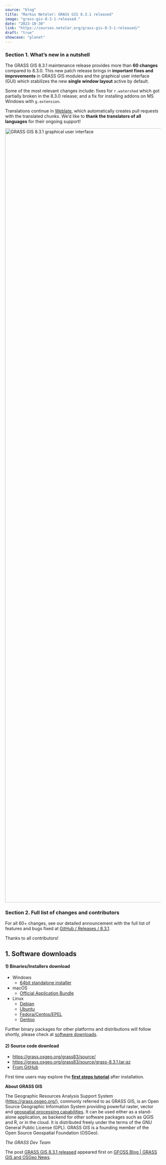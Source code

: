```yaml
---
source: "blog"
title: "Markus Neteler: GRASS GIS 8.3.1 released"
image: "grass-gis-8-3-1-released."
date: "2023-10-30"
link: "https://courses.neteler.org/grass-gis-8-3-1-released/"
draft: "true"
showcase: "planet"
---
```


<h3 id="What’s_new_in_a_nutshell" >Section 1. What’s new in a nutshell</h3>
<p>The GRASS GIS 8.3.1 maintenance release provides more than <strong>60 changes</strong> compared to 8.3.0. This new patch release brings in <strong>important fixes and improvements</strong> in GRASS GIS modules and the graphical user interface (GUI) which stabilizes the new <strong>single window layout</strong> active by default.</p>
<p>Some of the most relevant changes include: fixes for <code>r.watershed</code> which got partially broken in the 8.3.0 release; and a fix for installing addons on MS Windows with <code>g.extension</code>.</p>
<p>Translations continue in <a class="ext" title="Weblate" href="https://weblate.osgeo.org/projects/grass-gis/" target="_blank" rel="noopener">Weblate</a>, which automatically creates pull requests with the translated chunks. We’d like to <strong>thank the translators of all languages</strong> for their ongoing support!</p>
<p><a class="int" href="https://grass.osgeo.org/images/news/grass831_gui_vector.png"><img fetchpriority="high" decoding="async" class="alignleft" title="GRASS GIS 8.3.1" src="https://grass.osgeo.org/images/news/grass831_gui_vector.png" alt="GRASS GIS 8.3.1 graphical user interface" width="3512" height="2500" /></a></p>
<h3 id="Full_list_of_changes_and_contributors" >Section 2. Full list of changes and contributors</h3>
<p>For all 60+ changes, see our detailed announcement with the full list of features and bugs fixed at <a class="ext" title="GitHub / Releases / 8.3.1" href="https://github.com/OSGeo/grass/releases/tag/8.3.1" target="_blank" rel="noopener">GitHub / Releases / 8.3.1</a>.</p>
<p>Thanks to all contributors!</p>
<h2 id="Software_downloads" >1. Software downloads</h2>
<h4 id="Binaries/Installers_download" >1) Binaries/Installers download</h4>
<ul>
<li>Windows
<ul>
<li><a class="int" href="https://grass.osgeo.org/grass83/binary/mswindows/native/WinGRASS-8.3.1-1-Setup.exe">64bit standalone installer</a></li>
</ul>
</li>
<li>macOS
<ul>
<li><a class="ext" title="Official Application Bundle" href="https://cmbarton.github.io/grass-mac/download/" target="_blank" rel="noopener">Official Application Bundle</a></li>
</ul>
</li>
<li>Linux
<ul>
<li><a class="ext" title="Debian" href="https://tracker.debian.org/pkg/grass" target="_blank" rel="noopener">Debian</a></li>
<li><a class="ext" title="Ubuntu" href="https://launchpad.net/~ubuntugis/+archive/ubuntu/ubuntugis-unstable" target="_blank" rel="noopener">Ubuntu</a></li>
<li><a class="ext" title="Fedora/Centos/EPEL" href="https://src.fedoraproject.org/rpms/grass" target="_blank" rel="noopener">Fedora/Centos/EPEL</a></li>
<li><a class="ext" title="Gentoo" href="https://packages.gentoo.org/packages/sci-geosciences/grass" target="_blank" rel="noopener">Gentoo</a></li>
</ul>
</li>
</ul>
<p>Further binary packages for other platforms and distributions will follow shortly, please check at <a class="int" href="https://grass.osgeo.org/download/">software downloads</a>.</p>
<h4 id="Source_code_download" >2) Source code download</h4>
<ul>
<li><a class="int" href="https://grass.osgeo.org/grass83/source/">https://grass.osgeo.org/grass83/source/</a></li>
<li><a class="int" href="https://grass.osgeo.org/grass83/source/grass-8.3.1.tar.gz">https://grass.osgeo.org/grass83/source/grass-8.3.1.tar.gz</a></li>
<li><a class="ext" title="From GitHub" href="https://github.com/OSGeo/grass/releases/tag/8.3.1" target="_blank" rel="noopener">From GitHub</a></li>
</ul>
<p>First time users may explore the <a class="int" href="https://grass.osgeo.org/learn/"><strong>first steps tutorial</strong></a> after installation.</p>
<p><strong>About GRASS GIS</strong></p>
<p>The Geographic Resources Analysis Support System (<a class="int" href="https://grass.osgeo.org/">https://grass.osgeo.org/</a>), commonly referred to as GRASS GIS, is an Open Source Geographic Information System providing powerful raster, vector and <a class="int" href="https://grass.osgeo.org/learn/overview/">geospatial processing capabilities</a>. It can be used either as a stand-alone application, as backend for other software packages such as QGIS and R, or in the cloud. It is distributed freely under the terms of the GNU General Public License (GPL). GRASS GIS is a founding member of the Open Source Geospatial Foundation (OSGeo).</p>
<p><em>The GRASS Dev Team</em></p>
<p>The post <a href="https://courses.neteler.org/grass-gis-8-3-1-released/">GRASS GIS 8.3.1 released</a> appeared first on <a href="https://courses.neteler.org">GFOSS Blog | GRASS GIS and OSGeo News</a>.</p>
